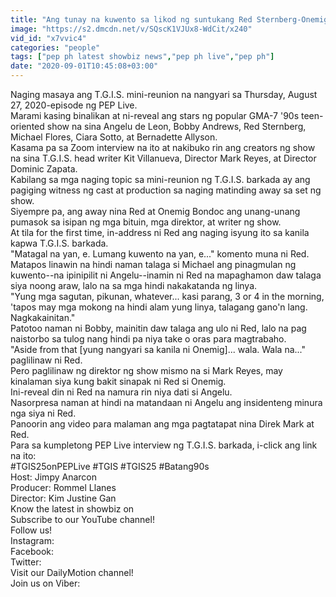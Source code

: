 ```yaml
---
title: "Ang tunay na kuwento sa likod ng suntukang Red Sternberg-Onemig Bondoc sa set noon ng T.G.I.S. PEP Live Choice Cuts"
image: "https://s2.dmcdn.net/v/SQscK1VJUx8-WdCit/x240"
vid_id: "x7vvic4"
categories: "people"
tags: ["pep ph latest showbiz news","pep ph live","pep ph"]
date: "2020-09-01T10:45:08+03:00"
---
```

Naging masaya ang T.G.I.S. mini-reunion na nangyari sa Thursday, August 27, 2020-episode ng PEP Live.   <br>Marami kasing binalikan at ni-reveal ang stars ng popular GMA-7 '90s teen-oriented show na sina Angelu de Leon, Bobby Andrews, Red Sternberg, Michael Flores, Ciara Sotto, at Bernadette Allyson.   <br>Kasama pa sa Zoom interview na ito at nakibuko rin ang creators ng show na sina T.G.I.S. head writer Kit Villanueva, Director Mark Reyes, at Director Dominic Zapata.  <br>Kabilang sa mga naging topic sa mini-reunion ng T.G.I.S. barkada ay ang pagiging witness ng cast at production sa naging matinding away sa set ng show.   <br>Siyempre pa, ang away nina Red at Onemig Bondoc ang unang-unang pumasok sa isipan ng mga bituin, mga direktor, at writer ng show.  <br>At tila for the first time, in-address ni Red ang naging isyung ito sa kanila kapwa T.G.I.S. barkada.  <br>&quot;Matagal na yan, e. Lumang kuwento na yan, e...&quot; komento muna ni Red.   <br>Matapos linawin na hindi naman talaga si Michael ang pinagmulan ng kuwento--na ipinipilit ni Angelu--inamin ni Red na mapaghamon daw talaga siya noong araw, lalo na sa mga hindi nakakatanda ng linya.   <br>&quot;Yung mga sagutan, pikunan, whatever... kasi parang, 3 or 4 in the morning, 'tapos may mga mokong na hindi alam yung linya, talagang gano'n lang. Nagkakainitan.&quot;  <br>Patotoo naman ni Bobby, mainitin daw talaga ang ulo ni Red, lalo na pag naistorbo sa tulog nang hindi pa niya take o oras para magtrabaho.  <br>&quot;Aside from that [yung nangyari sa kanila ni Onemig]... wala. Wala na...&quot; paglilinaw ni Red.  <br>Pero paglilinaw ng direktor ng show mismo na si Mark Reyes, may kinalaman siya kung bakit sinapak ni Red si Onemig.   <br>Ini-reveal din ni Red na namura rin niya dati si Angelu.   <br>Nasorpresa naman at hindi na matandaan ni Angelu ang insidenteng minura nga siya ni Red.  <br>Panoorin ang video para malaman ang mga pagtatapat nina Direk Mark at Red.  <br>Para sa kumpletong PEP Live interview ng T.G.I.S. barkada, i-click ang link na ito:   <br>#TGIS25onPEPLive #TGIS #TGIS25 #Batang90s  <br>Host: Jimpy Anarcon  <br>Producer: Rommel Llanes  <br>Director: Kim Justine Gan  <br>Know the latest in showbiz on   <br>Subscribe to our YouTube channel!   <br>Follow us!  <br>Instagram:   <br>Facebook:   <br>Twitter:   <br>Visit our DailyMotion channel!   <br>Join us on Viber: 

